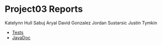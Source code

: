 # Project03 Reports

Katelynn Hull
Sabuj Aryal
David Gonzalez
Jordan Sustarsic
Justin Tymkin

* [Tests](./build/reports/tests/test/index.html)
* [JavaDoc](./docs/javadoc/index.html)